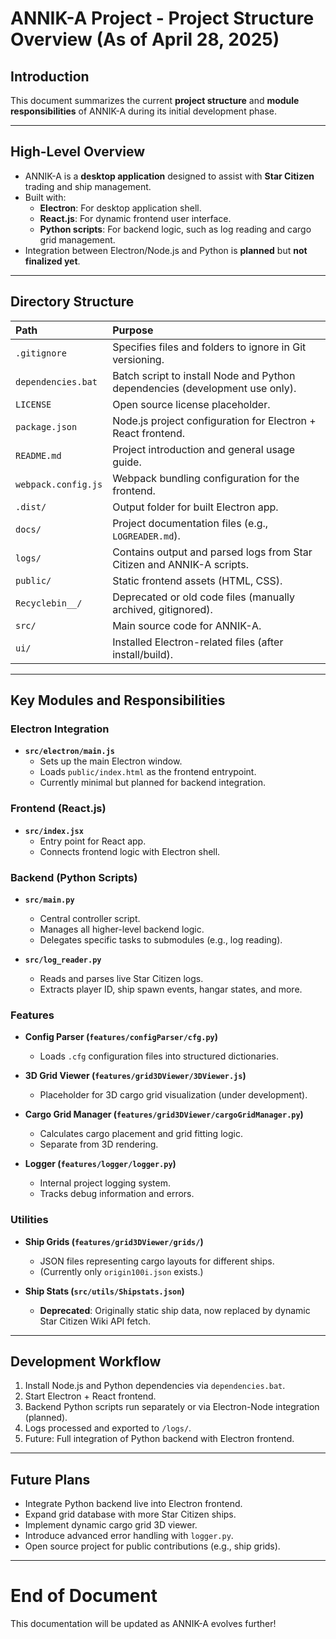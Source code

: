 # ANNIK-A Project - Project Structure Overview (As of April 28, 2025)

## Introduction
This document summarizes the current **project structure** and **module responsibilities** of ANNIK-A during its initial development phase.

---

## High-Level Overview
- ANNIK-A is a **desktop application** designed to assist with **Star Citizen** trading and ship management.
- Built with:
  - **Electron**: For desktop application shell.
  - **React.js**: For dynamic frontend user interface.
  - **Python scripts**: For backend logic, such as log reading and cargo grid management.
- Integration between Electron/Node.js and Python is **planned** but **not finalized yet**.

---

## Directory Structure

| Path | Purpose |
|:--|:--|
| `.gitignore` | Specifies files and folders to ignore in Git versioning. |
| `dependencies.bat` | Batch script to install Node and Python dependencies (development use only). |
| `LICENSE` | Open source license placeholder. |
| `package.json` | Node.js project configuration for Electron + React frontend. |
| `README.md` | Project introduction and general usage guide. |
| `webpack.config.js` | Webpack bundling configuration for the frontend. |
| `.dist/` | Output folder for built Electron app. |
| `docs/` | Project documentation files (e.g., `LOGREADER.md`). |
| `logs/` | Contains output and parsed logs from Star Citizen and ANNIK-A scripts. |
| `public/` | Static frontend assets (HTML, CSS). |
| `Recyclebin__/` | Deprecated or old code files (manually archived, gitignored). |
| `src/` | Main source code for ANNIK-A. |
| `ui/` | Installed Electron-related files (after install/build). |

---

## Key Modules and Responsibilities

### Electron Integration
- **`src/electron/main.js`**
  - Sets up the main Electron window.
  - Loads `public/index.html` as the frontend entrypoint.
  - Currently minimal but planned for backend integration.

### Frontend (React.js)
- **`src/index.jsx`**
  - Entry point for React app.
  - Connects frontend logic with Electron shell.

### Backend (Python Scripts)
- **`src/main.py`**
  - Central controller script.
  - Manages all higher-level backend logic.
  - Delegates specific tasks to submodules (e.g., log reading).

- **`src/log_reader.py`**
  - Reads and parses live Star Citizen logs.
  - Extracts player ID, ship spawn events, hangar states, and more.

### Features
- **Config Parser (`features/configParser/cfg.py`)**
  - Loads `.cfg` configuration files into structured dictionaries.

- **3D Grid Viewer (`features/grid3DViewer/3DViewer.js`)**
  - Placeholder for 3D cargo grid visualization (under development).

- **Cargo Grid Manager (`features/grid3DViewer/cargoGridManager.py`)**
  - Calculates cargo placement and grid fitting logic.
  - Separate from 3D rendering.

- **Logger (`features/logger/logger.py`)**
  - Internal project logging system.
  - Tracks debug information and errors.

### Utilities
- **Ship Grids (`features/grid3DViewer/grids/`)**
  - JSON files representing cargo layouts for different ships.
  - (Currently only `origin100i.json` exists.)

- **Ship Stats (`src/utils/Shipstats.json`)**
  - **Deprecated**: Originally static ship data, now replaced by dynamic Star Citizen Wiki API fetch.

---

## Development Workflow
1. Install Node.js and Python dependencies via `dependencies.bat`.
2. Start Electron + React frontend.
3. Backend Python scripts run separately or via Electron-Node integration (planned).
4. Logs processed and exported to `/logs/`.
5. Future: Full integration of Python backend with Electron frontend.

---

## Future Plans
- Integrate Python backend live into Electron frontend.
- Expand grid database with more Star Citizen ships.
- Implement dynamic cargo grid 3D viewer.
- Introduce advanced error handling with `logger.py`.
- Open source project for public contributions (e.g., ship grids).

---

# End of Document

This documentation will be updated as ANNIK-A evolves further!

